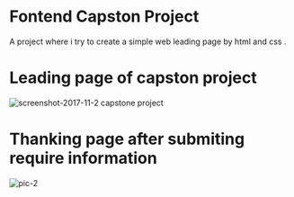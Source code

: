 # Fontend Capston Project
A project where i try to create a simple  web leading page by html and css . 

# Leading page of capston project
![screenshot-2017-11-2 capstone project](https://user-images.githubusercontent.com/15167039/32341425-a325aaf2-c027-11e7-9e87-c60dba8fb4b8.png)

#  Thanking page after submiting require information
![pic-2](https://user-images.githubusercontent.com/15167039/32341784-b06b7ee8-c028-11e7-9ae6-6f33a8df46fd.png)


